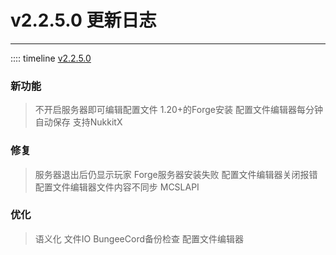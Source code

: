 # v2.2.5.0 更新日志  

___

:::: timeline [v2.2.5.0](https://github.com/MCSLTeam/MCSL2/releases/tag/v2.2.5.0)
### 新功能

> 不开启服务器即可编辑配置文件
> 1.20+的Forge安装
> 配置文件编辑器每分钟自动保存
> 支持NukkitX

### 修复

> 服务器退出后仍显示玩家
> Forge服务器安装失败
> 配置文件编辑器关闭报错
> 配置文件编辑器文件内容不同步
> MCSLAPI

### 优化
> 语义化
> 文件IO
> BungeeCord备份检查
> 配置文件编辑器